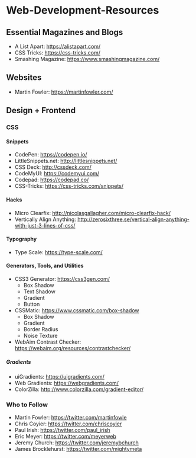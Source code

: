 # Web-Development-Resources

## Essential Magazines and Blogs
- A List Apart: https://alistapart.com/
- CSS Tricks: https://css-tricks.com/
- Smashing Magazine: https://www.smashingmagazine.com/

## Websites
- Martin Fowler: https://martinfowler.com/

## Design + Frontend

### CSS

#### Snippets

- CodePen: https://codepen.io/
- LittleSnippets.net: http://littlesnippets.net/
- CSS Deck: http://cssdeck.com/
- CodeMyUI: https://codemyui.com/
- Codepad: https://codepad.co/
- CSS-Tricks: https://css-tricks.com/snippets/

#### Hacks
- Micro Clearfix: http://nicolasgallagher.com/micro-clearfix-hack/
- Vertically Align Anything: http://zerosixthree.se/vertical-align-anything-with-just-3-lines-of-css/

#### Typography
- Type Scale: https://type-scale.com/

#### Generators, Tools, and Utilities
- CSS3 Generator: https://css3gen.com/
  - Box Shadow
  - Text Shadow
  - Gradient
  - Button
- CSSMatic: https://www.cssmatic.com/box-shadow
  - Box Shadow
  - Gradient
  - Border Radius
  - Noise Texture
- WebAim Contrast Checker: https://webaim.org/resources/contrastchecker/

##### Gradients
- uiGradients: https://uigradients.com/
- Web Gradients: https://webgradients.com/
- ColorZilla: http://www.colorzilla.com/gradient-editor/ 

### Who to Follow
- Martin Fowler: https://twitter.com/martinfowle
- Chris Coyier: https://twitter.com/chriscoyier
- Paul Irish: https://twitter.com/paul_irish
- Eric Meyer: https://twitter.com/meyerweb
- Jeremy Church: https://twitter.com/jeremybchurch
- James Brocklehurst: https://twitter.com/mightymeta

